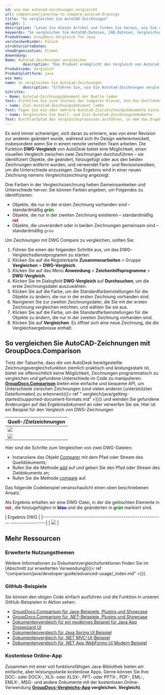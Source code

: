 ```yaml
---
id: wie man autocad-zeichnungen vergleicht
url: comparison/java/how-to-compare-autocad-drawings
title: "So vergleichen Sie AutoCAD-Zeichnungen"
weight: 1
description: "Lesen Sie diesen Artikel und finden Sie heraus, wie Sie den GroupDocs.Comparison für Java verwenden können, um Unterschiede in AutoCAD-Dateien und anderen Zeichnungen zu finden. Außerdem finden Sie in diesem Artikel eine Option, um dieses Produkt in Ihrer Produktion zu verwenden"
keywords: "So vergleichen Sie AutoCAD-Dateien, CAD-Dateien, Vergleichsanwendungsfall, AutoCAD-Dateien vergleichen"
Produktname: GroupDocs.Vergleich für Java
versteckenKinder: Falsch
strukturierteDaten:
showOrganization: Stimmt
Anwendung:
Name: AutoCad-Zeichnungen vergleichen
        description: "Das Produkt ermöglicht den Vergleich von AutoCad-Zeichnungen"
Produktcode: Vergleich
Produktplattform: java
wie man:
name: So vergleichen Sie AutoCad-Zeichnungen
        description: "Erfahren Sie, wie Sie AutoCad-Zeichnungen vergleichen können"
Schritte:
- Name: AutoCad-Zeichnungsdokument der Quelle laden
text: Erstellen Sie eine Instanz der Comparer-Klasse, die das Quelldokument der AutoCad-Zeichnung als Konstruktorparameter übergibt
- name: Ziel-AutoCad-Zeichnungsdokument laden
Text: Fügen Sie ein oder mehrere AutoCad-Zielzeichnungsdokumente hinzu, um sie mit dem Quelldokument zu vergleichen
- name: Vergleichen Sie Quell- und Ziel-AutoCad-Zeichnungsdokumente
Text: Durchlaufpfad des Vergleichsprozesses ausführen, in dem das Ergebnis des Vergleichs gespeichert wird
---
```

Es wird immer schwieriger, sich daran zu erinnern, was von einer Revision zur anderen geändert wurde, während sich Ihr Design weiterentwickelt, insbesondere wenn Sie in einem remote verteilten Team arbeiten. Die Funktion **DWG-Vergleich** von AutoDesk bietet eine Möglichkeit, einen visuellen Vergleich zwischen zwei Zeichnungen durchzuführen – sie identifiziert Objekte, die geändert, hinzugefügt oder aus den beiden Zeichnungen entfernt wurden, und verwendet Farb- und Revisionswolken, um die Unterschiede anzuzeigen. Das Ergebnis wird in einer neuen Zeichnung namens *Vergleichszeichnung* angezeigt.

Drei Farben in der Vergleichszeichnung heben Gemeinsamkeiten und Unterschiede hervor. Sie können Farben angeben, um Folgendes zu identifizieren:

* Objekte, die nur in der ersten Zeichnung vorhanden sind – standardmäßig <font color="green">**grün**</font>
* Objekte, die nur in der zweiten Zeichnung existieren – standardmäßig <font color="red">**rot**</font>
* Objekte, die unverändert oder in beiden Zeichnungen gemeinsam sind – standardmäßig <font color="gray">**grau**</font>

Um Zeichnungen mit DWG Compare zu vergleichen, sollten Sie:

1. Führen Sie einen der folgenden Schritte aus, um das DWG-Vergleichsdienstprogramm zu starten:
1. Klicken Sie auf die Registerkarte **Zusammenarbeiten** > Gruppe **Vergleichen** > **DWG-Vergleich**.
2. Klicken Sie auf das Menü **Anwendung** > **Zeichenhilfsprogramme** > **DWG-Vergleich**.
2. Klicken Sie im Dialogfeld **DWG-Vergleich** auf **Durchsuchen**, um die erste Zeichnungsdatei auszuwählen.
3. Klicken Sie auf die Farbe, um die Standardfarbeinstellungen für die Objekte zu ändern, die nur in der ersten Zeichnung vorhanden sind.
4. Navigieren Sie zur zweiten Zeichnungsdatei, die Sie mit der ersten Zeichnung vergleichen möchten, und wählen Sie sie aus.
5. Klicken Sie auf die Farbe, um die Standardfarbeinstellungen für die Objekte zu ändern, die nur in der zweiten Zeichnung vorhanden sind.
6. Klicken Sie auf **Vergleichen**. Es öffnet sich eine neue Zeichnung, die die Vergleichsergebnisse enthält.

## So vergleichen Sie AutoCAD-Zeichnungen mit GroupDocs.Comparison

Trotz der Tatsache, dass die von AutoDesk bereitgestellte Zeichnungsvergleichsfunktion ziemlich praktisch und leistungsstark ist, bietet sie offensichtlich keine Möglichkeit, Zeichnungen programmatisch zu vergleichen und gefundene Unterschiede im Code zu manipulieren. **[GroupDocs.Comparison](https://products.groupdocs.com/comparison/java)** bieten eine einfache und bequeme API, um Unterschiede zwischen Zeichnungen (und vielen anderen [unterstützten Dateiformaten] zu erkennen)({{< ref " vergleich/java/getting-started/supported-document-formats.md" >}})) und wenden Sie gefundene Änderungen auf das Ergebnisdokument an oder verwerfen Sie sie. Hier ist ein Beispiel für den Vergleich von DWG-Zeichnungen

| Quell-/Zielzeichnungen |
| --- |
|![](comparison/java/images/how-to-compare-autocad-drawings.png) |
|![](comparison/java/images/how-to-compare-autocad-drawings_1.png)|

Hier sind die Schritte zum Vergleichen von zwei DWG-Dateien:

* Instanziiere das Objekt [Comparer](https://apireference.groupdocs.com/comparison/java/com.groupdocs.comparison/Comparer) mit dem Pfad oder Stream des Quelldokuments;
* Rufen Sie die Methode [add](https://apireference.groupdocs.com/comparison/java/com.groupdocs.comparison/Comparer#add(java.lang.String)) auf und geben Sie den Pfad oder Stream des Zieldokuments an;
* Rufen Sie die Methode [compare](https://apireference.groupdocs.com/comparison/java/com.groupdocs.comparison/Comparer#compare(java.lang.String)) auf.

Das folgende Codebeispiel veranschaulicht einen oben beschriebenen Ansatz.

<script src="https://gist.github.com/groupdocs-comparison-gists/0aef8c83e0ce63b0639755dcb0a696e7.js"></script>

Als Ergebnis erhalten wir eine DWG-Datei, in der die gelöschten Elemente in <font color="red">**rot**</font> , die hinzugefügten in <font color="blue">**blau**</font> und die geänderten in <font color="green">**grün**</font> markiert sind.

| Ergebnis DWG |
|------------------------------------------------------------- ------------------|
| ![](comparison/java/images/how-to-compare-autocad-drawings_2.png) |

## Mehr Ressourcen
### Erweiterte Nutzungsthemen
Weitere Informationen zu Dokumentvergleichsfunktionen finden Sie im [Abschnitt zur erweiterten Verwendung]({{< ref "comparison/java/developer-guide/advanced-usage/_index.md" >}}).

### GitHub-Beispiele
Sie können den obigen Code einfach ausführen und die Funktion in unseren GitHub-Beispielen in Aktion sehen:

* [GroupDocs.Comparison für Java-Beispiele, Plugins und Showcase](https://github.com/groupdocs-comparison/GroupDocs.Comparison-for-Java)
* [GroupDocs.Comparison für .NET-Beispiele, Plugins und Showcase](https://github.com/groupdocs-comparison/GroupDocs.Comparison-for-.NET)
* [Dokumentenvergleich für ein modernes Beispiel für Java App Dropwizard UI](https://github.com/groupdocs-comparison/GroupDocs.Comparison-for-Java-Dropwizard)
* [Dokumentenvergleich für Java Spring UI Beispiel](https://github.com/groupdocs-comparison/GroupDocs.Comparison-for-Java-Spring)
* [Dokumentenvergleich für .NET MVC-UI-Beispiel](https://github.com/groupdocs-comparison/GroupDocs.Comparison-for-.NET-MVC)
* [Dokumentenvergleich für .NET App WebForms UI Modern Beispiel](https://github.com/groupdocs-comparison/GroupDocs.Comparison-for-.NET-WebForms)


### Kostenlose Online-App
Zusammen mit einer voll funktionsfähigen Java-Bibliothek bieten wir einfache, aber leistungsstarke kostenlose Apps.
Gerne können Sie Ihre DOC- oder DOCX-, XLS- oder XLSX-, PPT- oder PPTX-, PDF-, EML-, EMLX-, MSG- und andere Dokumente mit der kostenlosen Online-Verwendung **[GroupDocs-Vergleichs-App](https://products.groupdocs.app/) vergleichen. Vergleich)**.

